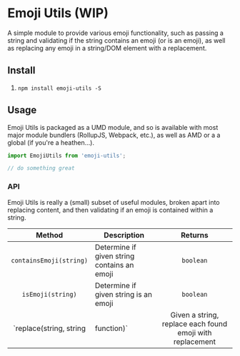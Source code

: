 # Emoji Utils (WIP)

A simple module to provide various emoji functionality, such as passing a string and validating if the string contains an emoji (or is an emoji), as well as replacing any emoji in a string/DOM element with a replacement.

## Install

1. `npm install emoji-utils -S`

## Usage

Emoji Utils is packaged as a UMD module, and so is available with most major module bundlers (RollupJS, Webpack, etc.), as well as AMD or a a global (if you're a heathen...).

```javascript
import EmojiUtils from 'emoji-utils';

// do something great
```

### API

Emoji Utils is really a (small) subset of useful modules, broken apart into replacing content, and then validating if an emoji is contained within a string.

|Method|Description|Returns|
|:----:|-----------|:-----:|
|`containsEmoji(string)`|Determine if given string contains an emoji|`boolean`|
|`isEmoji(string)`|Determine if given string is an emoji|`boolean`|
|`replace(string, string|function)`|Given a string, replace each found emoji with replacement|replaced `string`|
